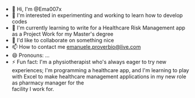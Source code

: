 - 👋 Hi, I'm @Ema007x
- 👀 I'm interested in experimenting and working to learn how to develop codes
- 🌱 I'm currently learning to write for a Healthcare Risk Management app as a Project Work for my Master's degree
- 💞️ I'd like to collaborate on something nice
- 📫 How to contact me emanuele.proverbio@live.com
- 😄 Pronouns: ...
- ⚡ Fun fact: I'm a physiotherapist who's always eager to try new experiences; I'm programming a healthcare app, and 
      I'm learning to play with Excel to make healthcare management applications in my new role as pharmacy manager for the       
      facility I work for.

<!---
Ema007x/Ema007x is a ✨ special ✨ repository because its `README.md` (this file) appears on your GitHub profile.
You can click the Preview link to take a look at your changes.
--->
